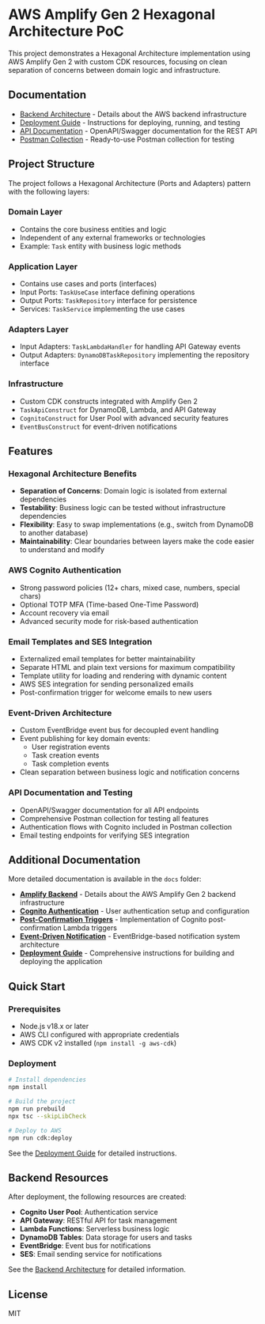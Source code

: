 # AWS Amplify Gen 2 Hexagonal Architecture PoC

This project demonstrates a Hexagonal Architecture implementation using AWS Amplify Gen 2 with custom CDK resources, focusing on clean separation of concerns between domain logic and infrastructure.

## Documentation

- [Backend Architecture](./docs/AMPLIFY_BACKEND.md) - Details about the AWS backend infrastructure
- [Deployment Guide](./docs/DEPLOYMENT.md) - Instructions for deploying, running, and testing
- [API Documentation](./openapi.yaml) - OpenAPI/Swagger documentation for the REST API
- [Postman Collection](./postman_collection.json) - Ready-to-use Postman collection for testing

## Project Structure

The project follows a Hexagonal Architecture (Ports and Adapters) pattern with the following layers:

### Domain Layer
- Contains the core business entities and logic
- Independent of any external frameworks or technologies
- Example: `Task` entity with business logic methods

### Application Layer
- Contains use cases and ports (interfaces)
- Input Ports: `TaskUseCase` interface defining operations
- Output Ports: `TaskRepository` interface for persistence
- Services: `TaskService` implementing the use cases

### Adapters Layer
- Input Adapters: `TaskLambdaHandler` for handling API Gateway events
- Output Adapters: `DynamoDBTaskRepository` implementing the repository interface

### Infrastructure
- Custom CDK constructs integrated with Amplify Gen 2
- `TaskApiConstruct` for DynamoDB, Lambda, and API Gateway
- `CognitoConstruct` for User Pool with advanced security features
- `EventBusConstruct` for event-driven notifications

## Features

### Hexagonal Architecture Benefits

- **Separation of Concerns**: Domain logic is isolated from external dependencies
- **Testability**: Business logic can be tested without infrastructure dependencies
- **Flexibility**: Easy to swap implementations (e.g., switch from DynamoDB to another database)
- **Maintainability**: Clear boundaries between layers make the code easier to understand and modify

### AWS Cognito Authentication

- Strong password policies (12+ chars, mixed case, numbers, special chars)
- Optional TOTP MFA (Time-based One-Time Password)
- Account recovery via email
- Advanced security mode for risk-based authentication

### Email Templates and SES Integration

- Externalized email templates for better maintainability
- Separate HTML and plain text versions for maximum compatibility
- Template utility for loading and rendering with dynamic content
- AWS SES integration for sending personalized emails
- Post-confirmation trigger for welcome emails to new users

### Event-Driven Architecture

- Custom EventBridge event bus for decoupled event handling
- Event publishing for key domain events:
  - User registration events
  - Task creation events
  - Task completion events
- Clean separation between business logic and notification concerns

### API Documentation and Testing

- OpenAPI/Swagger documentation for all API endpoints
- Comprehensive Postman collection for testing all features
- Authentication flows with Cognito included in Postman collection
- Email testing endpoints for verifying SES integration

## Additional Documentation

More detailed documentation is available in the `docs` folder:

- [**Amplify Backend**](./docs/AMPLIFY_BACKEND.md) - Details about the AWS Amplify Gen 2 backend infrastructure
- [**Cognito Authentication**](./docs/COGNITO.md) - User authentication setup and configuration
- [**Post-Confirmation Triggers**](./docs/POST_CONFIRMATION_TRIGGERS.md) - Implementation of Cognito post-confirmation Lambda triggers
- [**Event-Driven Notification**](./docs/EVENT_DRIVEN_NOTIFICATION.md) - EventBridge-based notification system architecture
- [**Deployment Guide**](./docs/DEPLOYMENT.md) - Comprehensive instructions for building and deploying the application

## Quick Start

### Prerequisites

- Node.js v18.x or later
- AWS CLI configured with appropriate credentials
- AWS CDK v2 installed (`npm install -g aws-cdk`)

### Deployment

```bash
# Install dependencies
npm install

# Build the project
npm run prebuild
npx tsc --skipLibCheck

# Deploy to AWS
npm run cdk:deploy
```

See the [Deployment Guide](./docs/DEPLOYMENT.md) for detailed instructions.

## Backend Resources

After deployment, the following resources are created:

- **Cognito User Pool**: Authentication service
- **API Gateway**: RESTful API for task management
- **Lambda Functions**: Serverless business logic
- **DynamoDB Tables**: Data storage for users and tasks
- **EventBridge**: Event bus for notifications
- **SES**: Email sending service for notifications

See the [Backend Architecture](./docs/AMPLIFY_BACKEND.md) for detailed information.

## License

MIT
